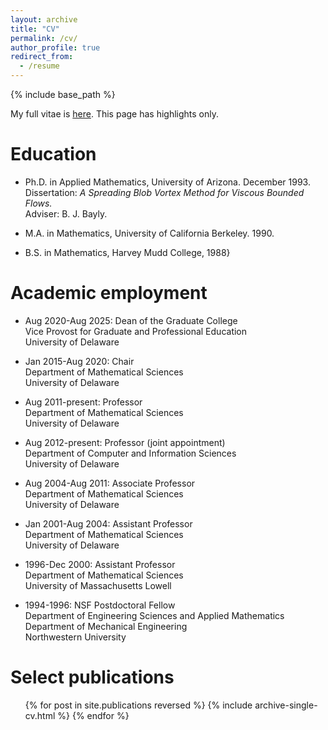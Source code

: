 ```yaml
---
layout: archive
title: "CV"
permalink: /cv/
author_profile: true
redirect_from:
  - /resume
---
```


{% include base_path %}

My full vitae is <a href="/files/CV.pdf" target="_blank"> here</a>. This page has highlights only.


Education
======
* Ph.D. in Applied Mathematics, University of Arizona. December 1993. <br> Dissertation: <i> A Spreading Blob Vortex Method for Viscous Bounded Flows.</i> <br> Adviser: B. J. Bayly.

* M.A. in Mathematics, University of California Berkeley. 1990.

* B.S. in Mathematics,  Harvey Mudd College, 1988}

Academic employment
======

* Aug 2020-Aug 2025: Dean of the Graduate College <br> Vice Provost for Graduate and Professional Education <br> University of Delaware

* Jan 2015-Aug 2020: Chair <br> Department of Mathematical Sciences <br> University of Delaware

* Aug 2011-present: Professor <br> Department of Mathematical Sciences <br> University of Delaware

* Aug 2012-present: Professor (joint appointment) <br> Department of Computer and Information Sciences <br> University of Delaware

* Aug 2004-Aug 2011: Associate Professor <br> Department of Mathematical Sciences <br> University of Delaware

* Jan 2001-Aug 2004: Assistant Professor <br> Department of Mathematical Sciences <br> University of Delaware

* 1996-Dec 2000: Assistant Professor <br> Department of Mathematical Sciences <br> University of Massachusetts Lowell

* 1994-1996: NSF Postdoctoral Fellow <br> Department of Engineering Sciences and Applied Mathematics <br> Department of Mechanical Engineering <br> Northwestern University

Select publications
======
  <ul>{% for post in site.publications reversed %}
    {% include archive-single-cv.html %}
  {% endfor %}</ul>
  
